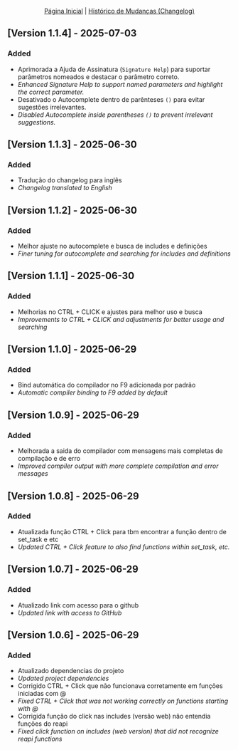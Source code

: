 <p align="center">
  <a href="/">Página Inicial</a> | <a href="/amxxpawn-language/CHANGELOG.html">Histórico de Mudanças (Changelog)</a>
</p>

## [Version 1.1.4] - 2025-07-03
### Added
- Aprimorada a Ajuda de Assinatura (`Signature Help`) para suportar parâmetros nomeados e destacar o parâmetro correto.
- *Enhanced Signature Help to support named parameters and highlight the correct parameter.*
- Desativado o Autocomplete dentro de parênteses `()` para evitar sugestões irrelevantes.
- *Disabled Autocomplete inside parentheses `()` to prevent irrelevant suggestions.*

## [Version 1.1.3] - 2025-06-30
### Added
- Tradução do changelog para inglês
- *Changelog translated to English*

## [Version 1.1.2] - 2025-06-30
### Added
- Melhor ajuste no autocomplete e busca de includes e definições
- *Finer tuning for autocomplete and searching for includes and definitions*

## [Version 1.1.1] - 2025-06-30
### Added
- Melhorias no CTRL + CLICK e ajustes para melhor uso e busca
- *Improvements to CTRL + CLICK and adjustments for better usage and searching*

## [Version 1.1.0] - 2025-06-29
### Added
- Bind automática do compilador no F9 adicionada por padrão
- *Automatic compiler binding to F9 added by default*

## [Version 1.0.9] - 2025-06-29
### Added
- Melhorada a saida do compilador com mensagens mais completas de compilação e de erro
- *Improved compiler output with more complete compilation and error messages*

## [Version 1.0.8] - 2025-06-29
### Added
- Atualizada função CTRL + Click para tbm encontrar a função dentro de set_task e etc
- *Updated CTRL + Click feature to also find functions within set_task, etc.*

## [Version 1.0.7] - 2025-06-29
### Added
- Atualizado link com acesso para o github
- *Updated link with access to GitHub*

## [Version 1.0.6] - 2025-06-29
### Added
- Atualizado dependencias do projeto
- *Updated project dependencies*
- Corrigido CTRL + Click que não funcionava corretamente em funções iniciadas com @
- *Fixed CTRL + Click that was not working correctly on functions starting with @*
- Corrigida função do click nas includes (versão web) não entendia funções do reapi
- *Fixed click function on includes (web version) that did not recognize reapi functions*
